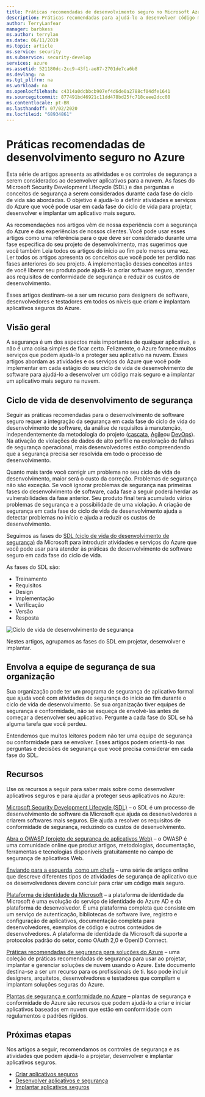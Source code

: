 ```yaml
---
title: Práticas recomendadas de desenvolvimento seguro no Microsoft Azure
description: Práticas recomendadas para ajudá-lo a desenvolver código mais seguro e a implantar um aplicativo mais seguro na nuvem.
author: TerryLanfear
manager: barbkess
ms.author: terrylan
ms.date: 06/11/2019
ms.topic: article
ms.service: security
ms.subservice: security-develop
services: azure
ms.assetid: 521180dc-2cc9-43f1-ae87-2701de7ca6b8
ms.devlang: na
ms.tgt_pltfrm: na
ms.workload: na
ms.openlocfilehash: c4314a0dcbbcb907ef4d6de0a2788cf04dfe1641
ms.sourcegitcommit: 877491bd46921c11dd478bd25fc718ceee2dcc08
ms.contentlocale: pt-BR
ms.lasthandoff: 07/02/2020
ms.locfileid: "68934861"
---
```

# <a name="secure-development-best-practices-on-azure"></a>Práticas recomendadas de desenvolvimento seguro no Azure
Esta série de artigos apresenta as atividades e os controles de segurança a serem considerados ao desenvolver aplicativos para a nuvem. As fases do Microsoft Security Development Lifecycle (SDL) e das perguntas e conceitos de segurança a serem considerados durante cada fase do ciclo de vida são abordadas. O objetivo é ajudá-lo a definir atividades e serviços do Azure que você pode usar em cada fase do ciclo de vida para projetar, desenvolver e implantar um aplicativo mais seguro.

As recomendações nos artigos vêm de nossa experiência com a segurança do Azure e das experiências de nossos clientes. Você pode usar esses artigos como uma referência para o que deve ser considerado durante uma fase específica do seu projeto de desenvolvimento, mas sugerimos que você também Leia todos os artigos do início ao fim pelo menos uma vez. Ler todos os artigos apresenta os conceitos que você pode ter perdido nas fases anteriores do seu projeto. A implementação desses conceitos antes de você liberar seu produto pode ajudá-lo a criar software seguro, atender aos requisitos de conformidade de segurança e reduzir os custos de desenvolvimento.

Esses artigos destinam-se a ser um recurso para designers de software, desenvolvedores e testadores em todos os níveis que criam e implantam aplicativos seguros do Azure.

## <a name="overview"></a>Visão geral

A segurança é um dos aspectos mais importantes de qualquer aplicativo, e não é uma coisa simples de ficar certo. Felizmente, o Azure fornece muitos serviços que podem ajudá-lo a proteger seu aplicativo na nuvem. Esses artigos abordam as atividades e os serviços do Azure que você pode implementar em cada estágio do seu ciclo de vida de desenvolvimento de software para ajudá-lo a desenvolver um código mais seguro e a implantar um aplicativo mais seguro na nuvem.

## <a name="security-development-lifecycle"></a>Ciclo de vida de desenvolvimento de segurança

Seguir as práticas recomendadas para o desenvolvimento de software seguro requer a integração da segurança em cada fase do ciclo de vida do desenvolvimento de software, da análise de requisitos à manutenção, independentemente da metodologia do projeto ([cascata](https://en.wikipedia.org/wiki/Waterfall_model), [Agile](https://en.wikipedia.org/wiki/Agile_software_development)ou [DevOps](https://en.wikipedia.org/wiki/DevOps)). Na ativação de violações de dados de alto perfil e na exploração de falhas de segurança operacional, mais desenvolvedores estão compreendendo que a segurança precisa ser resolvida em todo o processo de desenvolvimento.

Quanto mais tarde você corrigir um problema no seu ciclo de vida de desenvolvimento, maior será o custo da correção. Problemas de segurança não são exceção. Se você ignorar problemas de segurança nas primeiras fases do desenvolvimento de software, cada fase a seguir poderá herdar as vulnerabilidades da fase anterior. Seu produto final terá acumulado vários problemas de segurança e a possibilidade de uma violação. A criação de segurança em cada fase do ciclo de vida de desenvolvimento ajuda a detectar problemas no início e ajuda a reduzir os custos de desenvolvimento.

Seguimos as fases do [SDL (ciclo de vida do desenvolvimento de segurança)](https://msdn.microsoft.com/library/windows/desktop/84aed186-1d75-4366-8e61-8d258746bopq.aspx) da Microsoft para introduzir atividades e serviços do Azure que você pode usar para atender às práticas de desenvolvimento de software seguro em cada fase do ciclo de vida.

As fases do SDL são:

  - Treinamento
  - Requisitos
  - Design
  - Implementação
  - Verificação
  - Versão
  - Resposta

![Ciclo de vida de desenvolvimento de segurança](./media/secure-dev-overview/01-sdl-phase.png)

Nestes artigos, agrupamos as fases do SDL em projetar, desenvolver e implantar.

## <a name="engage-your-organizations-security-team"></a>Envolva a equipe de segurança de sua organização

Sua organização pode ter um programa de segurança de aplicativo formal que ajuda você com atividades de segurança do início ao fim durante o ciclo de vida de desenvolvimento. Se sua organização tiver equipes de segurança e conformidade, não se esqueça de envolvê-las antes de começar a desenvolver seu aplicativo. Pergunte a cada fase do SDL se há alguma tarefa que você perdeu.

Entendemos que muitos leitores podem não ter uma equipe de segurança ou conformidade para se envolver. Esses artigos podem orientá-lo nas perguntas e decisões de segurança que você precisa considerar em cada fase do SDL.

## <a name="resources"></a>Recursos

Use os recursos a seguir para saber mais sobre como desenvolver aplicativos seguros e para ajudar a proteger seus aplicativos no Azure:

[Microsoft Security Development Lifecycle (SDL)](https://msdn.microsoft.com/library/windows/desktop/84aed186-1d75-4366-8e61-8d258746bopq.aspx) – o SDL é um processo de desenvolvimento de software da Microsoft que ajuda os desenvolvedores a criarem softwares mais seguros. Ele ajuda a resolver os requisitos de conformidade de segurança, reduzindo os custos de desenvolvimento.

[Abra o OWASP (projeto de segurança de aplicativos Web)](https://www.owasp.org/index.php/Main_Page) – o OWASP é uma comunidade online que produz artigos, metodologias, documentação, ferramentas e tecnologias disponíveis gratuitamente no campo de segurança de aplicativos Web.

[Enviando para a esquerda, como um chefe](https://code.likeagirl.io/pushing-left-like-a-boss-part-1-80f1f007da95?WT.mc_id=docs-blog-tajanca) – uma série de artigos online que descreve diferentes tipos de atividades de segurança de aplicativo que os desenvolvedores devem concluir para criar um código mais seguro.

[Plataforma de identidade da Microsoft](../../active-directory/develop/index.yml) – a plataforma de identidade da Microsoft é uma evolução do serviço de identidade do Azure AD e da plataforma de desenvolvedor. É uma plataforma completa que consiste em um serviço de autenticação, bibliotecas de software livre, registro e configuração de aplicativos, documentação completa para desenvolvedores, exemplos de código e outros conteúdos de desenvolvedores. A plataforma de identidade da Microsoft dá suporte a protocolos padrão do setor, como OAuth 2,0 e OpenID Connect.

[Práticas recomendadas de segurança para soluções do Azure](https://azure.microsoft.com/resources/security-best-practices-for-azure-solutions/) – uma coleção de práticas recomendadas de segurança para usar ao projetar, implantar e gerenciar soluções de nuvem usando o Azure. Este documento destina-se a ser um recurso para os profissionais de ti. Isso pode incluir designers, arquitetos, desenvolvedores e testadores que compilam e implantam soluções seguras do Azure.

[Plantas de segurança e conformidade no Azure](https://servicetrust.microsoft.com/ViewPage/BlueprintOverview) – plantas de segurança e conformidade do Azure são recursos que podem ajudá-lo a criar e iniciar aplicativos baseados em nuvem que estão em conformidade com regulamentos e padrões rígidos.

## <a name="next-steps"></a>Próximas etapas
Nos artigos a seguir, recomendamos os controles de segurança e as atividades que podem ajudá-lo a projetar, desenvolver e implantar aplicativos seguros.

- [Criar aplicativos seguros](secure-design.md)
- [Desenvolver aplicativos e segurança](secure-develop.md)
- [Implantar aplicativos seguros](secure-deploy.md)
